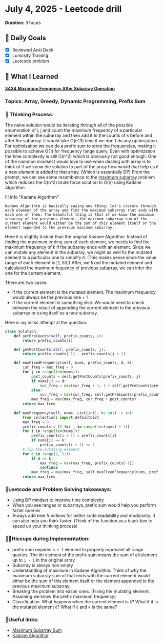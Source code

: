 # July 4, 2025 - Leetcode drill

**Duration**: 3 hours  

## 🎯 Daily Goals

- [x] Reviewed Anki Deck
- [x] Lumosity Training
- [x] Leetcode problem

## 📝 What I Learned

**[3434.Maximum Frequency After Subarray Operation](https://leetcode.com/problems/maximum-frequency-after-subarray-operation/description/?envType=company&envId=amazon&favoriteSlug=amazon-thirty-days)**

### Topics: Array, Greedy, Dynamic Programming, Prefix Sum

### 📝 Thinking Process:
The naive solution would be iterating through all of the possible enumeration of i, j and count the maximum frequency of a particular element within the subarray and then add it to the counts of k before and after the subarray. It would take O(n^3) time if we don't do any optimization. For optimization we can do a prefix sum to store the frequencies, making it possible to achieve O(1) for frequency range query. Even with optimization the time complexity is still O(n^2) which is obviously not good enough. One of the common mindset I would love to use when dealing with array is to think of if we know the solution to part of the array how would that help us if a new element is added to that array. (Which is essentially DP) From the prompt, we can see some resemblence to the [maximum subarray](https://leetcode.com/problems/maximum-subarray/description/) problem which reduces the O(n^2) brute force solution to O(n) using Kadane Algorithm

!!! info "Kadane Algorithm"

    Kadane Algorihtm is basically saying one thing: let's iterate through each element of the array and find the maximum subarray that ends with each one of them. The beautiful thing is that if we know the maximum subarray of the previous element, the maximum subarray sum of the current element would either be the sum of this element itself or the element appended to the previous maximum subarray. 

Here it is slightly trickier than the original Kadane Algorithm. Instead of finding the maximum ending sum of each element, we needs to find the maximum frequency of k if the subarray ends with an element. Since we can mutate any element in the subarray, we might as well fix the mutated element to a particular one to simplify it. (This makes sense since the value range of each element is [1, 50]) After, we fixed the mutated element and calculated the maximum fequency of previous subarray, we can infer the one for the current element.

There are two cases:

- if the current element is the mutated element. The maximum frequency would always be the previous one + 1
- if the current element is something else. We would need to check between the result of appending the current element to the previous subarray or using itself as a new subarray.

Here is my initial attempt at the question:

```python
class Solution:
    def getPreCounts(self, prefix_counts, i):
        return prefix_counts[i]

    def getPostCounts(self, prefix_counts, j):
        return prefix_counts[-1] - prefix_counts[j + 1]

    def maxFixedFrequency(self, nums, prefix_counts, d, k):
        cur_freq = max_freq = 0
        for j in range(len(nums)):
            post_counts = self.getPostCounts(prefix_counts, j)
            if nums[j] == d:
                cur_freq = max(cur_freq + 1, 1 + self.getPreCounts(prefix_counts, j))
            else:
                cur_freq = max(cur_freq, self.getPreCounts(prefix_counts, j))
            max_freq = max(max_freq, cur_freq + post_counts)
        return max_freq
            
    def maxFrequency(self, nums: List[int], k: int) -> int:
        from collections import defaultdict
        max_freq = 0
        prefix_counts = [0 for _ in range(len(nums) + 1)]
        for i in range(len(nums)):
            prefix_counts[i + 1] = prefix_counts[i]
            if nums[i] == k:
                prefix_counts[i + 1] += 1
        # fix the mutating element
        for d in range(1, 51):
            if d == k:
                max_freq = max(max_freq, prefix_counts[-1])
                continue
            max_freq = max(max_freq, self.maxFixedFrequency(nums, prefix_counts, d, k))
        return max_freq

```

### 🚀Leetcode and Problem Solving takeaways:

- Using DP mindset to improve time complexity
- When you see ranges or subarrays, prefix sum would help you perform faster queries
- Always add new functions for better code readability and modularity. It can also help you think faster. (Think of the function as a black box to speed up your thinking process)

### 🤦‍♂️Hiccups during Implementation:

* prefix sum requires `n + 1` element to properly represent all range queries. The ith element of the prefix sum means the sum of all element up to `i - 1` in the original array
* Subarray is always non empty
* Understanding of maximum in Kadane Algorithm. Think of why the maximum subarray sum of that ends with the current element would either be the sum of this element itself or the element appended to the previous maximum subarray. 
* Breaking the problem into easier ones. (Fixing the mutating element. Assuming we know the prefix maximum frequency)
* Classification. What happens when the current element is `k`? What if it is the mutated element `d`? What if `d` and `k` is the same?

### 🔗Useful links:

- [Maximum Subarray Sum](https://leetcode.com/problems/maximum-subarray/description/)
- [Kadane Algorithm](https://www.geeksforgeeks.org/dsa/largest-sum-contiguous-subarray/)